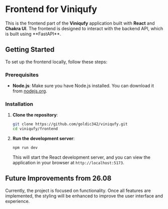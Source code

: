 # Frontend for Viniqufy

This is the frontend part of the **Viniqufy** application built with **React** and **Chakra UI**. The frontend is designed to interact with the backend API, which is built using **FastAPI\*\*.

## Getting Started

To set up the frontend locally, follow these steps:

### Prerequisites

- **Node.js**: Make sure you have Node.js installed. You can download it from [nodejs.org](https://nodejs.org/).

### Installation

1. **Clone the repository**:

   ```bash
   git clone https://github.com/goldic342/viniqufy.git
   cd viniqufy/frontend
   ```

2. **Run the development server**:

   ```bash
   npm run dev
   ```

   This will start the React development server, and you can view the application in your browser at `http://localhost:5173`.

## Future Improvements from 26.08

Currently, the project is focused on functionality. Once all features are implemented, the styling will be enhanced to improve the user interface and experience.
